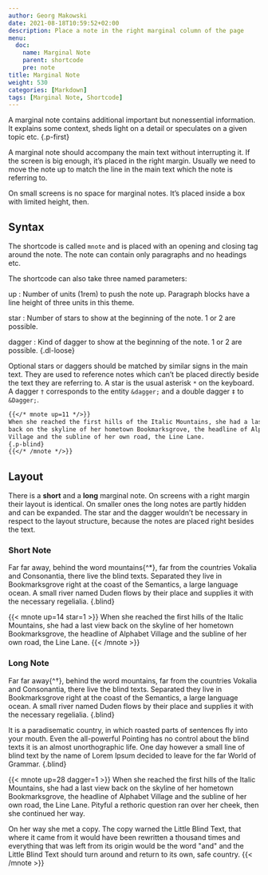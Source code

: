 ```yaml
---
author: Georg Makowski
date: 2021-08-18T10:59:52+02:00
description: Place a note in the right marginal column of the page
menu:
  doc:
    name: Marginal Note
    parent: shortcode
    pre: note
title: Marginal Note
weight: 530
categories: [Markdown]
tags: [Marginal Note, Shortcode]
---
```


A marginal note contains additional important but nonessential information. It explains some context, sheds light on a detail or speculates on a given topic etc.
{.p-first} <!--more-->

A marginal note should accompany the main text without interrupting it. If the screen is big enough, it’s placed in the right margin. Usually we need to move the note up to match the line in the main text which the note is referring to.

On small screens is no space for marginal notes. It’s placed inside a box with limited height, then.

## Syntax

The shortcode is called `mnote` and is placed with an opening and closing tag around the note. The note can contain only paragraphs and no headings etc.

The shortcode can also take three named parameters:

up
: Number of units (1rem) to push the note up. Paragraph blocks have a line height of three units in this theme.

star
: Number of stars to show at the beginning of the note. 1 or 2 are possible.

dagger
: Kind of dagger to show at the beginning of the note. 1 or 2 are possible.
{.dl-loose}

Optional stars or daggers should be matched by similar signs in the main text. They are used to reference notes which can’t be placed directly beside the text they are referring to. A star is the usual asterisk `*` on the keyboard. A dagger `†` corresponds to the entity `&dagger;` and a double dagger `‡` to `&Dagger;`.

```md
{{</* mnote up=11 */>}}
When she reached the first hills of the Italic Mountains, she had a last view 
back on the skyline of her hometown Bookmarksgrove, the headline of Alphabet 
Village and the subline of her own road, the Line Lane. 
{.p-blind}
{{</* /mnote */>}}
```

## Layout

There is a **short** and a **long** marginal note. On screens with a right margin their layout is identical. On smaller ones the long notes are partly hidden and can be expanded. The star and the dagger wouldn’t be necessary in respect to the layout structure, because the notes are placed right besides the text.

### Short Note

Far far away, behind the word mountains{^\*}, far from the countries Vokalia and Consonantia, there live the blind texts. Separated they live in Bookmarksgrove right at the coast of the Semantics, a large language ocean. A small river named Duden flows by their place and supplies it with the necessary regelialia.
{.blind}

{{< mnote up=14 star=1 >}}
When she reached the first hills of the Italic Mountains, she had a last view back on the skyline of her hometown Bookmarksgrove, the headline of Alphabet Village and the subline of her own road, the Line Lane.
{{< /mnote >}}

### Long Note

Far far away{^&dagger;}, behind the word mountains, far from the countries Vokalia and Consonantia, there live the blind texts. Separated they live in Bookmarksgrove right at the coast of the Semantics, a large language ocean. A small river named Duden flows by their place and supplies it with the necessary regelialia.
{.blind}

It is a paradisematic country, in which roasted parts of sentences fly into your mouth. Even the all-powerful Pointing has no control about the blind texts it is an almost unorthographic life. One day however a small line of blind text by the name of Lorem Ipsum decided to leave for the far World of Grammar.
{.blind}

{{< mnote up=28 dagger=1 >}}
When she reached the first hills of the Italic Mountains, she had a last view back on the skyline of her hometown Bookmarksgrove, the headline of Alphabet Village and the subline of her own road, the Line Lane. Pityful a rethoric question ran over her cheek, then she continued her way.

On her way she met a copy. The copy warned the Little Blind Text, that where it came from it would have been rewritten a thousand times and everything that was left from its origin would be the word "and" and the Little Blind Text should turn around and return to its own, safe country.
{{< /mnote >}}
